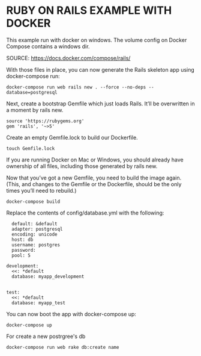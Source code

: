 # RUBY ON RAILS EXAMPLE WITH DOCKER

This example run with docker on windows. The volume config on Docker Compose contains a windows dir.

SOURCE: https://docs.docker.com/compose/rails/

With those files in place, you can now generate the Rails skeleton app using docker-compose run:

`docker-compose run web rails new . --force --no-deps --database=postgresql`

Next, create a bootstrap Gemfile which just loads Rails. It’ll be overwritten in a moment by rails new.

```
source 'https://rubygems.org'
gem 'rails', '~>5'
```

Create an empty Gemfile.lock to build our Dockerfile.

``touch Gemfile.lock``

If you are running Docker on Mac or Windows, you should already have ownership of all files, including those generated by rails new.

Now that you’ve got a new Gemfile, you need to build the image again. (This, and changes to the Gemfile or the Dockerfile, should be the only times you’ll need to rebuild.)

`docker-compose build`


Replace the contents of config/database.yml with the following:

```
  default: &default
  adapter: postgresql
  encoding: unicode
  host: db
  username: postgres
  password:
  pool: 5

development:
  <<: *default
  database: myapp_development


test:
  <<: *default
  database: myapp_test
```

You can now boot the app with docker-compose up:

`docker-compose up`

For create a new postrgree's db

`docker-compose run web rake db:create name`